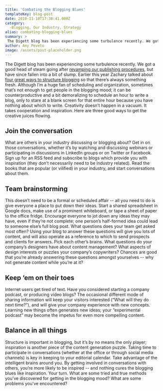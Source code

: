 ```yaml
---
title: 'Combating the Blogging Blues'
templateKey: blog-post
date: 2010-11-10T17:38:41.000Z
category: 
  -Blogging, Our Industry, Strategy
alias: combating-blogging-blues
summary: > 
 The Digett blog has been experiencing some turbulence recently. We got a good head of steam going after revamping our publishing procedures, but have since fallen into a bit of slump.
author: Amy Peveto
image: /assets/post-placeholder.png
---
```


The Digett blog has been experiencing some turbulence recently. We got a good head of steam going after [revamping our publishing procedures](/insights/good-bad-and-unknown-blogging), but have since fallen into a bit of slump. Earlier this year Zachary talked about [four great ways to structure blogging](/insights/four-ways-fix-sub-par-publishing) so that there’s always something fresh. Although I’m a huge fan of scheduling and organization, sometimes that’s not enough to get people in the blogging mood; it can be counterproductive and a bit demoralizing to schedule an hour to write a blog, only to stare at a blank screen for that entire hour because you have nothing about which to write. Creativity doesn’t happen in a vacuum. It takes cooperation and inspiration. Here are three good ways to get the creative juices flowing.

Join the conversation
---------------------

What are others in your industry discussing or blogging about? Get in on those conversations, whether it’s by watching and discussing webinars or participating in discussions in LinkedIn groups or on Twitter or Facebook. Sign up for an RSS feed and subscribe to blogs which provide you with inspiration (they don’t necessarily need to be industry related). Read the books that are popular (or vilified) in your industry, and start conversations about them.

Team brainstorming
------------------

This doesn’t need to be a formal or scheduled affair -- all you need to do is give everyone a place to put down their ideas. Start a shared spreadsheet in Google docs, make use of a prominent whiteboard, or tape a sheet of paper to the office fridge. Encourage everyone to jot down any ideas they may have, even if they’re not complete; one person’s half-formed idea could lead to someone else’s full blog post. What questions does your team get asked most often? Using your blog to answer these questions will give you lots of content, and will also operate as a reference to which to send prospects and clients for answers. Pick each other’s brains. What questions do your company’s designers have about content management? What aspects of design interests or puzzles your company’s copywriters? Chances are good that you’re already answering these questions amongst yourselves -- why not generate content while you’re at it?

Keep ‘em on their toes
----------------------

Internet users get tired of text. Have you considered starting a company podcast, or producing video blogs? The occasional different mode of sharing information will keep your visitors interested (“What will they do next time?”), and will give your company experience with new concepts. Learning new things often generates new ideas; your “experimental podcast” may become the impetus for even more compelling content.

Balance in all things
---------------------

Structure is important in blogging, but it’s by no means the only player; inspiration is another piece of the content generation puzzle. Taking time to participate in conversations (whether at the office or through social media channels) is key in keeping to your editorial calendar. Take advantage of the intelligent brains around you. By getting involved in conversations with others, you’re more likely to be inspired -- and nothing cures the blogging blues like inspiration. Your turn. What are some tried and true methods you've discovered for getting in the blogging mood? What are some problems you've encountered?